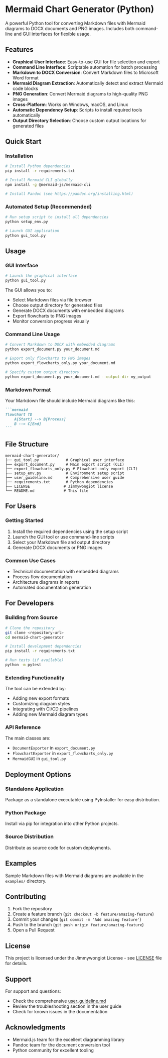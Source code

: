 # Mermaid Chart Generator (Python)

A powerful Python tool for converting Markdown files with Mermaid diagrams to DOCX documents and PNG images. Includes both command-line and GUI interfaces for flexible usage.

## Features

- **Graphical User Interface**: Easy-to-use GUI for file selection and export
- **Command Line Interface**: Scriptable automation for batch processing
- **Markdown to DOCX Conversion**: Convert Markdown files to Microsoft Word format
- **Mermaid Diagram Extraction**: Automatically detect and extract Mermaid code blocks
- **PNG Generation**: Convert Mermaid diagrams to high-quality PNG images
- **Cross-Platform**: Works on Windows, macOS, and Linux
- **Automatic Dependency Setup**: Scripts to install required tools automatically
- **Output Directory Selection**: Choose custom output locations for generated files

## Quick Start

### Installation
```bash
# Install Python dependencies
pip install -r requirements.txt

# Install Mermaid CLI globally
npm install -g @mermaid-js/mermaid-cli

# Install Pandoc (see https://pandoc.org/installing.html)
```

### Automated Setup (Recommended)
```bash
# Run setup script to install all dependencies
python setup_env.py

# Launch GUI application
python gui_tool.py
```

## Usage

### GUI Interface
```bash
# Launch the graphical interface
python gui_tool.py
```

The GUI allows you to:
- Select Markdown files via file browser
- Choose output directory for generated files
- Generate DOCX documents with embedded diagrams
- Export flowcharts to PNG images
- Monitor conversion progress visually

### Command Line Usage
```bash
# Convert Markdown to DOCX with embedded diagrams
python export_document.py your_document.md

# Export only flowcharts to PNG images
python export_flowcharts_only.py your_document.md

# Specify custom output directory
python export_document.py your_document.md --output-dir my_output
```

### Markdown Format
Your Markdown file should include Mermaid diagrams like this:
````markdown
```mermaid
flowchart TD
    A[Start] --> B[Process]
    B --> C[End]
```
````

## File Structure
```
mermaid-chart-generator/
├── gui_tool.py            # Graphical user interface
├── export_document.py     # Main export script (CLI)
├── export_flowcharts_only.py # Flowchart-only export (CLI)
├── setup_env.py           # Environment setup script
├── user_guideline.md      # Comprehensive user guide
├── requirements.txt       # Python dependencies
├── LICENSE               # Jimmywongiot license
└── README.md             # This file
```

## For Users

### Getting Started
1. Install the required dependencies using the setup script
2. Launch the GUI tool or use command-line scripts
3. Select your Markdown file and output directory
4. Generate DOCX documents or PNG images

### Common Use Cases
- Technical documentation with embedded diagrams
- Process flow documentation
- Architecture diagrams in reports
- Automated documentation generation

## For Developers

### Building from Source
```bash
# Clone the repository
git clone <repository-url>
cd mermaid-chart-generator

# Install development dependencies
pip install -r requirements.txt

# Run tests (if available)
python -m pytest
```

### Extending Functionality
The tool can be extended by:
- Adding new export formats
- Customizing diagram styles
- Integrating with CI/CD pipelines
- Adding new Mermaid diagram types

### API Reference
The main classes are:
- `DocumentExporter` in `export_document.py`
- `FlowchartExporter` in `export_flowcharts_only.py`
- `MermaidGUI` in `gui_tool.py`

## Deployment Options

### Standalone Application
Package as a standalone executable using PyInstaller for easy distribution.

### Python Package
Install via pip for integration into other Python projects.

### Source Distribution
Distribute as source code for custom deployments.

## Examples

Sample Markdown files with Mermaid diagrams are available in the `examples/` directory.

## Contributing

1. Fork the repository
2. Create a feature branch (`git checkout -b feature/amazing-feature`)
3. Commit your changes (`git commit -m 'Add amazing feature'`)
4. Push to the branch (`git push origin feature/amazing-feature`)
5. Open a Pull Request

## License

This project is licensed under the Jimmywongiot License - see [LICENSE](LICENSE) file for details.

## Support

For support and questions:
- Check the comprehensive [user_guideline.md](user_guideline.md)
- Review the troubleshooting section in the user guide
- Check for known issues in the documentation

## Acknowledgments

- Mermaid.js team for the excellent diagramming library
- Pandoc team for the document conversion tool
- Python community for excellent tooling
